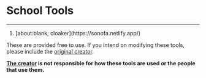 # School Tools
---
<ol>
  <li>[about:blank; cloaker](https://sonofa.netlify.app/)</li>
</ol>


These are provided free to use.
If you intend on modifying these tools, please include the [original creator][1].

**[The creator][1] is not responsible for how these tools are used or the people that use them.**

[1]:https://github.com/imightknoiw
